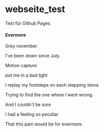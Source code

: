 # webseite_test
Test für Github Pages


#### Evermore
Grey november

I've been down since July.


Motion capture

put me in a bad light

I replay my footsteps on each stepping stone

Trying to find the one where I went wrong.

And I couldn't be sure

I had a feeling so peculiar


That this pain would be for evermore.
